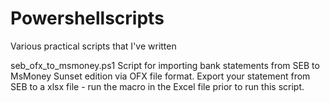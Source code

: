 # Powershellscripts
Various practical scripts that I've written

seb_ofx_to_msmoney.ps1
  Script for importing bank statements from SEB to MsMoney Sunset edition via OFX file format.
  Export your statement from SEB to a xlsx file - run the macro in the Excel file prior to run this script.
